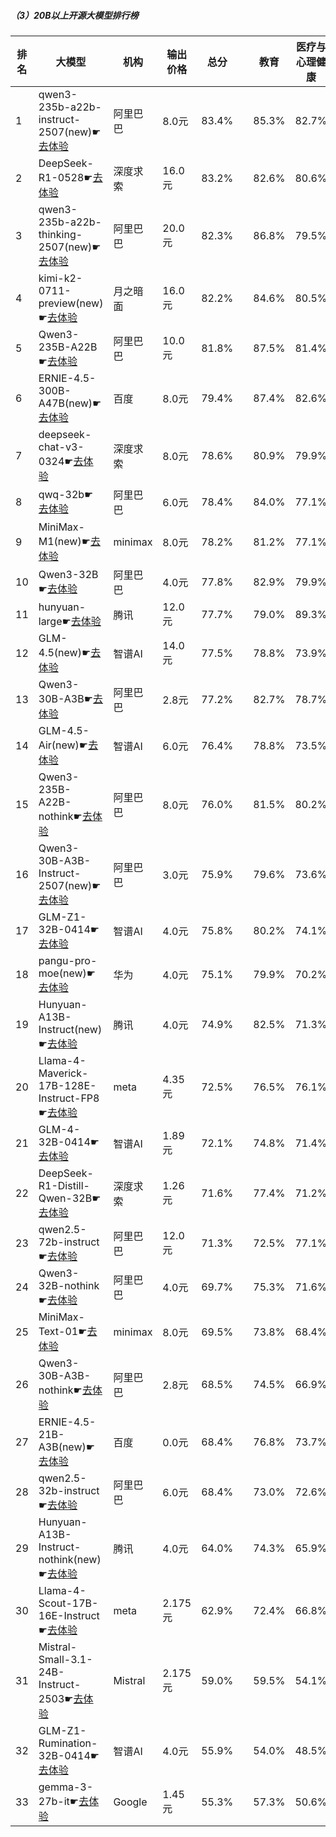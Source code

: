 ##### （3）20B以上开源大模型排行榜
|排名|大模型|机构|输出价格|总分| |教育|医疗与心理健康|金融|法律与行政公务|推理与数学计算|语言与指令遵从|
|---|-----|---|-------|---|-|---|-----------|----|-----------|------------|-----------|
|1|qwen3-235b-a22b-instruct-2507(new)☛[去体验](https://nonelinear.com/static/modelcompare.html?type=open-source)|阿里巴巴|8.0元|83.4%| |        85.3%|82.7%|81.7%|        79.3%|84.8%|86.6%|
|2|DeepSeek-R1-0528☛[去体验](https://nonelinear.com/static/modelcompare.html?type=open-source)|深度求索|16.0元|83.2%| |        82.6%|80.6%|79.0%|        81.0%|88.3%|87.6%|
|3|qwen3-235b-a22b-thinking-2507(new)☛[去体验](https://nonelinear.com/static/modelcompare.html?type=open-source)|阿里巴巴|20.0元|82.3%| |        86.8%|79.5%|79.6%|        78.3%|86.9%|82.6%|
|4|kimi-k2-0711-preview(new)☛[去体验](https://nonelinear.com/static/modelcompare.html?type=open-source)|月之暗面|16.0元|82.2%| |        84.6%|80.5%|78.6%|        78.7%|82.5%|88.2%|
|5|Qwen3-235B-A22B☛[去体验](https://nonelinear.com/static/modelcompare.html?type=open-source)|阿里巴巴|10.0元|81.8%| |        87.5%|81.4%|79.3%|        81.0%|80.5%|81.4%|
|6|ERNIE-4.5-300B-A47B(new)☛[去体验](https://nonelinear.com/static/modelcompare.html?type=open-source)|百度|8.0元|79.4%| |        87.4%|82.6%|78.9%|        73.2%|65.7%|88.5%|
|7|deepseek-chat-v3-0324☛[去体验](https://nonelinear.com/static/modelcompare.html?type=open-source)|深度求索|8.0元|78.6%| |        80.9%|79.9%|76.8%|        75.0%|74.6%|84.1%|
|8|qwq-32b☛[去体验](https://nonelinear.com/static/modelcompare.html?type=open-source)|阿里巴巴|6.0元|78.4%| |        84.0%|77.1%|78.6%|        73.8%|76.6%|80.2%|
|9|MiniMax-M1(new)☛[去体验](https://nonelinear.com/static/modelcompare.html?type=open-source)|minimax|8.0元|78.2%| |        81.2%|77.1%|78.0%|        73.0%|79.9%|79.8%|
|10|Qwen3-32B☛[去体验](https://nonelinear.com/static/modelcompare.html?type=open-source)|阿里巴巴|4.0元|77.8%| |        82.9%|79.9%|79.7%|        69.3%|75.3%|79.5%|
|11|hunyuan-large☛[去体验](https://nonelinear.com/static/modelcompare.html?type=open-source)|腾讯|12.0元|77.7%| |        79.0%|89.3%|83.5%|        75.2%|60.2%|79.0%|
|12|GLM-4.5(new)☛[去体验](https://nonelinear.com/static/modelcompare.html?type=open-source)|智谱AI|14.0元|77.5%| |        78.8%|73.9%|76.9%|        72.7%|80.1%|82.7%|
|13|Qwen3-30B-A3B☛[去体验](https://nonelinear.com/static/modelcompare.html?type=open-source)|阿里巴巴|2.8元|77.2%| |        82.7%|78.7%|78.4%|        62.8%|78.3%|82.3%|
|14|GLM-4.5-Air(new)☛[去体验](https://nonelinear.com/static/modelcompare.html?type=open-source)|智谱AI|6.0元|76.4%| |        78.8%|73.5%|71.3%|        69.7%|80.5%|84.4%|
|15|Qwen3-235B-A22B-nothink☛[去体验](https://nonelinear.com/static/modelcompare.html?type=open-source)|阿里巴巴|8.0元|76.0%| |        81.5%|80.2%|73.6%|        73.3%|65.6%|82.1%|
|16|Qwen3-30B-A3B-Instruct-2507(new)☛[去体验](https://nonelinear.com/static/modelcompare.html?type=open-source)|阿里巴巴|3.0元|75.9%| |        79.6%|73.6%|73.2%|        66.7%|82.2%|80.0%|
|17|GLM-Z1-32B-0414☛[去体验](https://nonelinear.com/static/modelcompare.html?type=open-source)|智谱AI|4.0元|75.8%| |        80.2%|74.1%|74.0%|        71.7%|76.7%|78.2%|
|18|pangu-pro-moe(new)☛[去体验](https://nonelinear.com/static/modelcompare.html?type=open-source)|华为|4.0元|75.1%| |        79.9%|70.2%|82.8%|        68.7%|69.7%|79.2%|
|19|Hunyuan-A13B-Instruct(new)☛[去体验](https://nonelinear.com/static/modelcompare.html?type=open-source)|腾讯|4.0元|74.9%| |        82.5%|71.3%|69.4%|        72.3%|73.4%|80.6%|
|20|Llama-4-Maverick-17B-128E-Instruct-FP8☛[去体验](https://nonelinear.com/static/modelcompare.html?type=open-source)|meta|4.35元|72.5%| |        76.5%|76.1%|72.1%|        64.5%|66.8%|78.7%|
|21|GLM-4-32B-0414☛[去体验](https://nonelinear.com/static/modelcompare.html?type=open-source)|智谱AI|1.89元|72.1%| |        74.8%|71.4%|72.7%|        69.0%|64.8%|79.8%|
|22|DeepSeek-R1-Distill-Qwen-32B☛[去体验](https://nonelinear.com/static/modelcompare.html?type=open-source)|深度求索|1.26元|71.6%| |        77.4%|71.2%|72.8%|        65.5%|68.6%|74.1%|
|23|qwen2.5-72b-instruct☛[去体验](https://nonelinear.com/static/modelcompare.html?type=open-source)|阿里巴巴|12.0元|71.3%| |        72.5%|77.1%|74.2%|        63.0%|63.6%|77.3%|
|24|Qwen3-32B-nothink☛[去体验](https://nonelinear.com/static/modelcompare.html?type=open-source)|阿里巴巴|4.0元|69.7%| |        75.3%|71.6%|68.3%|        62.7%|63.8%|76.8%|
|25|MiniMax-Text-01☛[去体验](https://nonelinear.com/static/modelcompare.html?type=open-source)|minimax|8.0元|69.5%| |        73.8%|68.4%|69.2%|        65.7%|60.5%|79.8%|
|26|Qwen3-30B-A3B-nothink☛[去体验](https://nonelinear.com/static/modelcompare.html?type=open-source)|阿里巴巴|2.8元|68.5%| |        74.5%|66.9%|70.2%|        58.3%|62.7%|78.0%|
|27|ERNIE-4.5-21B-A3B(new)☛[去体验](https://nonelinear.com/static/modelcompare.html?type=open-source)|百度|0.0元|68.4%| |        76.8%|73.7%|68.1%|        61.3%|51.0%|79.4%|
|28|qwen2.5-32b-instruct☛[去体验](https://nonelinear.com/static/modelcompare.html?type=open-source)|阿里巴巴|6.0元|68.4%| |        73.0%|72.6%|69.2%|        59.7%|57.2%|78.7%|
|29|Hunyuan-A13B-Instruct-nothink(new)☛[去体验](https://nonelinear.com/static/modelcompare.html?type=open-source)|腾讯|4.0元|64.0%| |        74.3%|65.9%|54.5%|        58.0%|55.5%|75.9%|
|30|Llama-4-Scout-17B-16E-Instruct☛[去体验](https://nonelinear.com/static/modelcompare.html?type=open-source)|meta|2.175元|62.9%| |        72.4%|66.8%|61.9%|        44.5%|58.9%|73.0%|
|31|Mistral-Small-3.1-24B-Instruct-2503☛[去体验](https://nonelinear.com/static/modelcompare.html?type=open-source)|Mistral|2.175元|59.0%| |        59.5%|54.1%|60.1%|        46.0%|59.9%|74.3%|
|32|GLM-Z1-Rumination-32B-0414☛[去体验](https://nonelinear.com/static/modelcompare.html?type=open-source)|智谱AI|4.0元|55.9%| |        54.0%|48.5%|51.8%|        47.2%|67.1%|66.5%|
|33|gemma-3-27b-it☛[去体验](https://nonelinear.com/static/modelcompare.html?type=open-source)|Google|1.45元|55.3%| |        57.3%|50.6%|56.4%|        39.7%|61.7%|66.0%|
    
